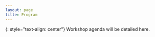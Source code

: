 ```yaml
---
layout: page
title: Program
---
```

{: style="text-align: center"}
Workshop agenda will be detailed here.
<!--
<table style="font-size:80%">
  <tbody>
    <tr style="background-color:#FEF2CB">
      <td>9:00-9:10</td>
      <td><b>Welcome and Opening Remarks</b></td>
    </tr>
    <tr style="background-color:#D8D8D8">
      <td>9:10-10:00</td>
      <td><b>Keynote speaker: Claudio Di Ciccio - Title: <em>Automated Reasoning and Data Analytics for Declarative Process Mining</em></b></td>
    </tr>
    <tr style="background-color:#FEF2CB">
      <td></td>
      <td><em>Paper presentations - SESSION I</em> - Chair Lior Limonad</td>
    </tr>
    <tr>
      <td>10:00-10:30</td>
      <td>Mahmoud Shoush and Marlon Dumas. <em>Intervening With Confidence: Conformal Prescriptive Monitoring of Business Processes</em></td>
    </tr>
    <tr style="background-color:#D8D8D8">
      <td>10:30-10:45</td>
      <td><b>Coffee break</b></td>
    </tr>
    <tr>
      <td>10:45-11:15</td>
      <td>Simona Fioretto, Elio Masciari and Enea Vincenzo Napolitano. <em>Can the Study of Trajectories Help to Extract Information from Business Processes?</em></td>
    </tr>
    <tr style="background-color:#FEF2CB">
      <td></td>
      <td><em>Short paper presentations - SESSION II</em> - Chair Fabiana Fournier</td>
    </tr>
    <tr>
      <td>11:15-11:35</td>
      <td>Dirk Fahland, Fabiana Fournier, Lior Limonad, Inna Skarbovsky and Ava J.E. Swevels. <em>Why are my Pizzas late?</em></td>
    </tr>
    <tr>
      <td>11:35-11:55</td>
      <td>Nijat Mehdiyev, Maxim Majlatow and Peter Fettke. <em>Explainable Artificial Intelligence Meets Uncertainty Quantification for Predictive Process Monitoring</em></td>
    </tr>
    <tr>
      <td>11:55-12:15</td>
      <td>Jing Yang, Chun Ouyang and Arthur ter Hofstede. <em>Learning execution contexts from event logs</em></td>
    </tr>
    <tr>
      <td>12:15-12:35</td>
      <td>Ngai Lam Ho and Kwan Hui Lim. <em>Utilizing Language Models for Tour Itinerary Recommendation</em></td>
    </tr>
    <tr style="background-color:#FEF2CB">
      <td>12:35-12:45</td>
      <td><b>Closing remarks</b></td>
    </tr>
    <tr style="background-color:#D8D8D8">
      <td>12:45</td>
      <td><b>Lunch</b></td>
    </tr>
   </tbody>
</table>
-->
